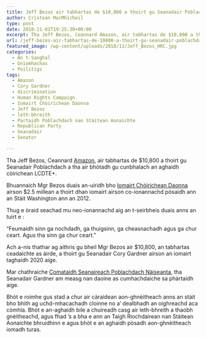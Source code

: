 ```yaml
---
title: Jeff Bezos air tabhartas de $10,800 a thoirt gu Seanadair Poblachdach a bhòtas gu cunbhalach an aghaidh còirichean LCDTE+
author: Crìstean MacMhìcheil
type: post
date: 2018-11-01T19:25:30+00:00
excerpt: Tha Jeff Bezos, Ceannard Amazon, air tabhartas de $10,800 a thoirt gu Seanadair Poblachdach a tha air bhòtadh gu cunbhalach an aghaidh còirichean LCDTE+.
url: /jeff-bezos-air-tabhartas-de-10800-a-thoirt-gu-seanadair-poblachdach-a-bhotas-gu-cunbhalach-an-aghaidh-coirichean-lcdte/
featured_image: /wp-content/uploads/2018/11/Jeff_Bezos_HRC.jpg
categories:
  - An t-Saoghal
  - Gnìomhachas
  - Poilitigs
tags:
  - Amazon
  - Cory Gardner
  - discrimination
  - Human Rights Campaign
  - Iomairt Chòirichean Daonna
  - Jeff Bezos
  - leth-bhreith
  - Partaidh Poblachdach nan Stàitean Aonaichte
  - Republican Party
  - Seanadair
  - Senator

---
```

Tha Jeff Bezos, Ceannard [Amazon][1], air tabhartas de $10,800 a thoirt gu Seanadair Poblachdach a tha air bhòtadh gu cunbhalach an aghaidh còirichean LCDTE+.

Bhuannaich Mgr Bezos duais an-uiridh bho [Iomairt Chòirichean Daonna][2] airson $2.5 millean a thoirt dhan iomairt airson co-ionannachd pòsaidh ann an Stàit Washington ann an 2012.

Thug e òraid seachad mu neo-ionannachd aig an t-seirbheis duais anns an tuirt e :

&#8220;Feumaidh sinn ga nochdadh, ga thuigsinn, ga cheasnachadh agus ga chur ceart. Agus tha sinn ga chur ceart.&#8221;

Ach a-nis thathar ag aithris gu bheil Mgr Bezos air $10,800, an tabhartas ceadaichte as àirde, a thoirt gu Seanadair Cory Gardner airson an iomairt taghaidh 2020 aige.

Mar chathraiche [Comataidh Seanaireach Poblachdach Nàiseanta][3], tha Seanadair Gardner am measg nan daoine as cumhachdaiche sa phàrtaidh aige.

Bhòt e roimhe gus stad a chur air càraidean aon-ghnèitheach anns an stàit bho bhith ag uchd-mhacachadh cloinne no a&#8217; dealbhadh an oighreachd aca còmhla. Bhòt e an-aghaidh bile a chuireadh casg air leth-bhreith a thaobh gnèitheachd, agus fhad &#8217;s a bha e ann an Taigh Riochdairean nan Stàitean Aonaichte bhruidhinn e agus bhòt e an aghaidh pòsadh aon-ghnèitheach iomadh turas.

 [1]: https://www.amazon.co.uk/
 [2]: https://www.hrc.org/
 [3]: https://www.nrsc.org/